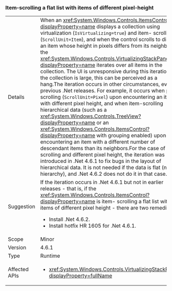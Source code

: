 ### Item-scrolling a flat list with items of different pixel-height

|   |   |
|---|---|
|Details|When an <xref:System.Windows.Controls.ItemsControl?displayProperty=name> displays a collection using virtualization (<code>IsVirtualizing=true</code>) and item- scrolling (<code>ScrollUnit=Item</code>), and when the control scrolls to display an item whose height in pixels differs from its neighbors, the <xref:System.Windows.Controls.VirtualizingStackPanel?displayProperty=name> iterates over all items in the collection. The UI is unresponsive during this iteration; if the collection is large, this can be perceived as a hang.The iteration occurs in other circumstances, even in previous .Net releases. For example, it occurs when pixel-scrolling (<code>ScrollUnit=Pixel</code>) upon encountering an item with different pixel height, and when item-scrolling hierarchical data (such as a <xref:System.Windows.Controls.TreeView?displayProperty=name> or an <xref:System.Windows.Controls.ItemsControl?displayProperty=name> with grouping enabled) upon encountering an item with a different number of descendant items than its neighbors.For the case of item-scrolling and different pixel height, the iteration was introduced in .Net 4.6.1 to fix bugs in the layout of hierarchical data.  It is not needed if the data is flat (no hierarchy), and .Net 4.6.2 does not do it in that case.|
|Suggestion|If the iteration occurs in .Net 4.6.1 but not in earlier releases - that is, if the <xref:System.Windows.Controls.ItemsControl?displayProperty=name> is item- scrolling a flat list with items of different pixel height - there are two remedies:<ul><li>Install .Net 4.6.2.</li><li>Install hotfix HR 1605 for .Net 4.6.1.</li></ul>|
|Scope|Minor|
|Version|4.6.1|
|Type|Runtime|
|Affected APIs|<ul><li><xref:System.Windows.Controls.VirtualizingStackPanel?displayProperty=fullName></li></ul>|


